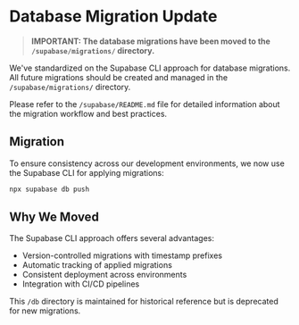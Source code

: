 # Database Migration Update

> **IMPORTANT: The database migrations have been moved to the `/supabase/migrations/` directory.**

We've standardized on the Supabase CLI approach for database migrations. All future migrations should be created and managed in the `/supabase/migrations/` directory.

Please refer to the `/supabase/README.md` file for detailed information about the migration workflow and best practices.

## Migration 

To ensure consistency across our development environments, we now use the Supabase CLI for applying migrations:

```bash
npx supabase db push
```

## Why We Moved

The Supabase CLI approach offers several advantages:
- Version-controlled migrations with timestamp prefixes
- Automatic tracking of applied migrations
- Consistent deployment across environments
- Integration with CI/CD pipelines

This `/db` directory is maintained for historical reference but is deprecated for new migrations. 